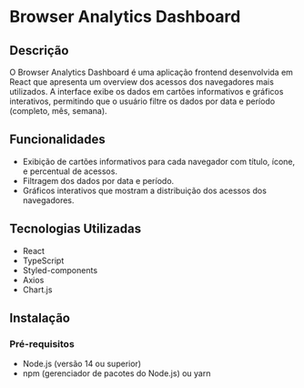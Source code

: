 # Browser Analytics Dashboard

## Descrição
O Browser Analytics Dashboard é uma aplicação frontend desenvolvida em React que apresenta um overview dos acessos dos navegadores mais utilizados. A interface exibe os dados em cartões informativos e gráficos interativos, permitindo que o usuário filtre os dados por data e período (completo, mês, semana).

## Funcionalidades
- Exibição de cartões informativos para cada navegador com título, ícone, e percentual de acessos.
- Filtragem dos dados por data e período.
- Gráficos interativos que mostram a distribuição dos acessos dos navegadores.

## Tecnologias Utilizadas
- React
- TypeScript
- Styled-components
- Axios
- Chart.js

## Instalação

### Pré-requisitos
- Node.js (versão 14 ou superior)
- npm (gerenciador de pacotes do Node.js) ou yarn
